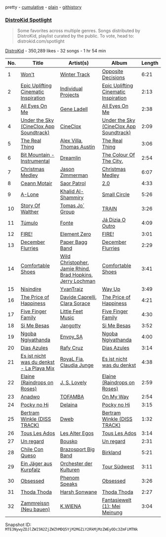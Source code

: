 pretty - [cumulative](/playlists/cumulative/5uUVyS9PTP8pXBi5nuwLZP.md) - [plain](/playlists/plain/5uUVyS9PTP8pXBi5nuwLZP) - [githistory](https://github.githistory.xyz/mackorone/spotify-playlist-archive/blob/main/playlists/plain/5uUVyS9PTP8pXBi5nuwLZP)

### [DistroKid Spotlight](https://open.spotify.com/playlist/5uUVyS9PTP8pXBi5nuwLZP)

> Some favorites across multiple genres\. Songs distributed by DistroKid, playlist curated by the public\. To vote, head to: distrokid.com/spotlight

[DistroKid](https://open.spotify.com/user/bxv6myddmviz546hlcxia9t5g) - 350,289 likes - 32 songs - 1 hr 54 min

| No. | Title | Artist(s) | Album | Length |
|---|---|---|---|---|
| 1 | [Won't](https://open.spotify.com/track/2gpLzsfjnLk5f3I3YYr0Fu) | [Winter Track](https://open.spotify.com/artist/57B462CBKwDZGjJFXcSoLO) | [Opposite Decisions](https://open.spotify.com/album/1OuWDFpiE1UEg8n1C2pp7J) | 6:21 |
| 2 | [Epic Uplifting Cinematic Inspiration](https://open.spotify.com/track/2T4eeYrnk27ZjiDnP64Fn3) | [Individual Projects](https://open.spotify.com/artist/6bvy2SdZv1Qff67maax86Q) | [Epic Uplifting Cinematic Inspiration](https://open.spotify.com/album/3DPuYBlg7XoeEpOrjwbxAl) | 2:13 |
| 3 | [All Eyes On Me](https://open.spotify.com/track/7EjC0UUlObhAlwIK4M6BfI) | [Gene Ladell](https://open.spotify.com/artist/57rl6AqLrWtMoxDKRwVgAm) | [All Eyes On Me](https://open.spotify.com/album/2WjZVbohNsFyDYwsbiyVEF) | 2:38 |
| 4 | [Under the Sky \(CineClox App Soundtrack\)](https://open.spotify.com/track/66Zx9xJ7E6WJqiJiUAxHKu) | [CineClox](https://open.spotify.com/artist/7unDIRZkXXJOckQLqMBkSj) | [Under the Sky \(CineClox App Soundtrack\)](https://open.spotify.com/album/2nZiNRe5fQnK1Ks7tlBylG) | 2:09 |
| 5 | [The Real Thing](https://open.spotify.com/track/2cyoeQBJJqztuLyytos0n8) | [Alex Villa](https://open.spotify.com/artist/0TL5quT3xyCmg6BGPiCsiw), [Thomas Austin](https://open.spotify.com/artist/68isQhzDhDaERWs5O28Y8W) | [The Real Thing](https://open.spotify.com/album/1fLkCtWy7nq7pfs69aUkRZ) | 3:06 |
| 6 | [Bit Mountain \- Instrumental](https://open.spotify.com/track/55ASimTwmFEGHPWaT8qHOg) | [Dreamlin](https://open.spotify.com/artist/3h6xqkKtjxSmrQBpCXJYnq) | [The Colour Of The City.](https://open.spotify.com/album/62tZffCRsiF1wSML5EE5d0) | 2:54 |
| 7 | [Christmas Medley](https://open.spotify.com/track/0rU14Logcd9bq6jKXX8FWi) | [Jason Zimmerman](https://open.spotify.com/artist/32aOY7csf8fQHk8muv9xuw) | [Christmas Medley](https://open.spotify.com/album/6chPGBhqZmB9sxrqRHcI3b) | 6:07 |
| 8 | [Ceann Motair](https://open.spotify.com/track/1SoGMronbdKSFKrnnvwA6J) | [Saor Patrol](https://open.spotify.com/artist/2zchv0Zmaedr0zs2Wo7KdP) | [2.0](https://open.spotify.com/album/0HlptXR85zoyU1YCnBHYos) | 4:33 |
| 9 | [A\-Lone](https://open.spotify.com/track/0xKR0T4wpOUDAkitFB11Xt) | [Khalid Al\-Shammiry](https://open.spotify.com/artist/6Io7YjlGXul3bUzHmr8RgZ) | [Small Circle](https://open.spotify.com/album/2XdhZ1l0mCQ6LXd6VwhQXZ) | 5:26 |
| 10 | [Story Of Walther](https://open.spotify.com/track/59ilKTO5p3bHPNAktCrSc8) | [Tomas Jo´ Group](https://open.spotify.com/artist/5suGlDT4uRSR69NPC5zXPp) | [TRAIN](https://open.spotify.com/album/3pumVUSDchkP6bv53dH7D1) | 3:26 |
| 11 | [Túmulo](https://open.spotify.com/track/6vZHs32VvmgXoc8Y3Pt9oM) | [Fonte](https://open.spotify.com/artist/7bDmc2Qnulz71677mrOYcf) | [Já Dizia O Outro](https://open.spotify.com/album/5FGVAO1WyqKjlYK0aFEOfy) | 4:09 |
| 12 | [FIRE!](https://open.spotify.com/track/5IznUnc1FbpN6maRW3BHqS) | [Element Zero](https://open.spotify.com/artist/3jnQ9ia5yrORPi9zF7exXg) | [FIRE!](https://open.spotify.com/album/6F95zdN6kBM6lsd8O3ddIO) | 3:01 |
| 13 | [December Flurries](https://open.spotify.com/track/37ARY8N4wYOMU3acERQ06i) | [Paper Bagg Band](https://open.spotify.com/artist/1hHk52TIe6t4KW443P0iuq) | [December Flurries](https://open.spotify.com/album/4auOVz1JV1RQKrGTdunruM) | 2:29 |
| 14 | [Comfortable Shoes](https://open.spotify.com/track/4ldeWWTjSTyF5ycjOfvcmo) | [Wild Christopher](https://open.spotify.com/artist/3E892tCTbnvzjJWY89bLaQ), [Jamie Rhind](https://open.spotify.com/artist/0NETLTNAibdwDP1WrufKv9), [Brad Hopkins](https://open.spotify.com/artist/4p04Xd2ccy2immAeUR9vLA), [Jerry Lochman](https://open.spotify.com/artist/68Q0nVFRUEUPEwsjNgIHZs) | [Comfortable Shoes](https://open.spotify.com/album/3sYCF2NR7VThhGUFeqpzUR) | 3:41 |
| 15 | [Nisindire](https://open.spotify.com/track/7AJHlfuhxf1ADzI2uy4IRd) | [YvanTraiz](https://open.spotify.com/artist/6iQ5dpAOsijIGFLcIeUuoG) | [Way Up](https://open.spotify.com/album/5EdHWoTbvmTw1JQWXD73V4) | 3:49 |
| 16 | [The Price of Happiness](https://open.spotify.com/track/7q5UNaKo0kEh6MlXZbEa7w) | [Davide Caprelli](https://open.spotify.com/artist/6vh5avYvYO0235oD9sXtIz), [Clara Sorace](https://open.spotify.com/artist/19rVShbNLtLEEGVXuYDW4Z) | [The Price of Happiness](https://open.spotify.com/album/7JdB3OTf6NN3LZQhroiy9E) | 4:21 |
| 17 | [Five Finger Family](https://open.spotify.com/track/2BjJUt18labuwqxNzgxZPI) | [Little Feet Music](https://open.spotify.com/artist/7HDv1OKuA3SSEJ0gybb3Y5) | [Five Finger Family](https://open.spotify.com/album/6AVwgSeKad6SKAMaZNA5iW) | 4:30 |
| 18 | [Si Me Besas](https://open.spotify.com/track/7eOjqjGqxz3OqCbeR1eMny) | [Jangotty](https://open.spotify.com/artist/4ssKjMOdbzYE6C4vu4rRM8) | [Si Me Besas](https://open.spotify.com/album/4o6WkAhLBAelmxragit7Bq) | 3:52 |
| 19 | [Ngoba Ngiyathanda](https://open.spotify.com/track/0WxfeLV8lx6a21Fz7k5v0A) | [Envoy\_SA](https://open.spotify.com/artist/7dKGgqmPu7A3kuXjqMkfZs) | [Ngoba Ngiyathanda](https://open.spotify.com/album/1GUcmrpQdpaZfQ6ebW5bYn) | 4:00 |
| 20 | [Dias Azules](https://open.spotify.com/track/2xWw5pTgXlK3aS6MjSpwKm) | [Rafy Cruz](https://open.spotify.com/artist/7nBbVf9QEGQGVKCoXMFy7I) | [Dias Azules](https://open.spotify.com/album/1sTpP2kES2LqfsgnjMKEyi) | 3:14 |
| 21 | [Es ist nicht was du denkst \- La Playa Mix](https://open.spotify.com/track/1VcL7oiAGmebvDHaYEJGYU) | [RoyaL Fia](https://open.spotify.com/artist/5qymsQVMHmTGHWihRcVVMo), [Claudia Junge](https://open.spotify.com/artist/2u4YF07Pe29KCHBcw6pQgZ) | [Es ist nicht was du denkst](https://open.spotify.com/album/6pZJgqQPFS5kHQhSE30Pq9) | 4:38 |
| 22 | [Elaine \(Raindrops on Roses\)](https://open.spotify.com/track/2zALvjkd39MQ98YSJFfHtH) | [J\. S\. Lovely](https://open.spotify.com/artist/0fzjRYF4KM4Oq4MCD0i8R6) | [Elaine \(Raindrops on Roses\)](https://open.spotify.com/album/44Xuwfu6DsXIPM7iQXZ3C5) | 2:59 |
| 23 | [Anadwo](https://open.spotify.com/track/1gqQpQtr7ZqrmREJk0nqCn) | [TOFAMBA](https://open.spotify.com/artist/7u6wvQeeW1BtEXhZp0cYyt) | [On My Way](https://open.spotify.com/album/5oQF76OJw3GHcUaroXbcpc) | 2:54 |
| 24 | [Pocky no Hi](https://open.spotify.com/track/0OouMQ4zVSvCBa6ajXNMtC) | [Delaina](https://open.spotify.com/artist/00jMPebLgjqPGp7mYuAo4R) | [Pocky no Hi](https://open.spotify.com/album/7KGW4daPm8WakfzXaMPK2q) | 3:15 |
| 25 | [Bertram Winkle \(DISS TRACK\)](https://open.spotify.com/track/0elOVBcNF058HX42F9raW0) | [Dweb](https://open.spotify.com/artist/2CmpPh4K1vlx04WI0F2bIv) | [Bertram Winkle \(DISS TRACK\)](https://open.spotify.com/album/7kmEhR4oWP0xbeJdxhguS9) | 1:32 |
| 26 | [Tous Les Ados](https://open.spotify.com/track/0984Z8eo8gd8zneWmi0z6O) | [Les Alter Egos](https://open.spotify.com/artist/11urfhPO5tRdsOUNsUZw0K) | [Tous Les Ados](https://open.spotify.com/album/6mNk7Xz4NBJNAgWvYryEto) | 3:14 |
| 27 | [Un regard](https://open.spotify.com/track/6ssPCiJGdBtTzGqoVLH4gg) | [Bousko](https://open.spotify.com/artist/3tReS5iVJiJ1VHGdIGz6Aw) | [Un regard](https://open.spotify.com/album/3IgB1LpDVosfkX1l6TL8bc) | 2:31 |
| 28 | [Chile Con Queso](https://open.spotify.com/track/3HnYPxCrnnUTD40ODpgZRu) | [Brazosport Big Band](https://open.spotify.com/artist/6cWc71YaXCiQbDi9llaNAS) | [Birkland](https://open.spotify.com/album/0ghQBSyRhCkkY4VQLc5zS1) | 5:21 |
| 29 | [Ein Jäger aus Kurpfalz](https://open.spotify.com/track/035tvxsuUuZNVhWOhpWl98) | [Orchester der Kulturen](https://open.spotify.com/artist/0CvhrwlrMKR0jjVeJhtRah) | [Tour Südwest](https://open.spotify.com/album/56ei5pJAFpxGs8gA5c6mCA) | 3:11 |
| 30 | [Obsessed](https://open.spotify.com/track/6vcSRR3FbyGCGf6ficLepH) | [Phenom Speaks](https://open.spotify.com/artist/1qVmWwc2UN9M7O2FK63xpM) | [Obsessed](https://open.spotify.com/album/5bqHOGyAyySW5F1V5ZDqu4) | 3:26 |
| 31 | [Thoda Thoda](https://open.spotify.com/track/7iiiaWl0rFqX9WQ9Qp8WpB) | [Harsh Sonwane](https://open.spotify.com/artist/5Dm6fqnt2GgQ18Z4F1X5bG) | [Thoda Thoda](https://open.spotify.com/album/6MROEIn00K1khhzWVchRKs) | 2:27 |
| 32 | [Zammreissn \(Neu bauen\)](https://open.spotify.com/track/53DowH24QPCb8MpiuYvMhY) | [K.WIENA](https://open.spotify.com/artist/2J6liMVgrOBWQr7KY4PKrT) | [Fantasiewelt \(1\): Mei Meinung](https://open.spotify.com/album/5G7ctFLTjUAYTGGshMeIPA) | 3:04 |

Snapshot ID: `MTE3NywyZDJlZWI5N2ZjZWZhMDQ5YjM2MGZiY2RkMjMzZWEyODc3ZmFiMTNk`
